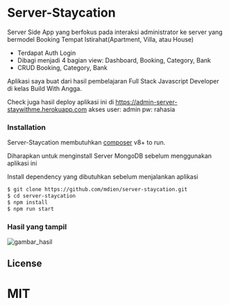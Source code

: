 # Server-Staycation

Server Side App yang berfokus pada interaksi administrator ke server yang bermodel Booking Tempat Istirahat(Apartment, Villa, atau House)

- Terdapat Auth Login
- Dibagi menjadi 4 bagian view: Dashboard, Booking, Category, Bank
- CRUD Booking, Category, Bank

Aplikasi saya buat dari hasil pembelajaran Full Stack Javascript Developer di kelas Build With Angga.

Check juga hasil deploy aplikasi ini di
https://admin-server-staywithme.herokuapp.com
akses
user: admin
pw: rahasia

### Installation

Server-Staycation membutuhkan [composer](https://nodejs.org/) v8+ to run.

Diharapkan untuk menginstall Server MongoDB sebelum menggunakan aplikasi ini

Install dependency yang dibutuhkan sebelum menjalankan aplikasi

```sh
$ git clone https://github.com/mdien/server-staycation.git
$ cd server-staycation
$ npm install
$ npm run start
```

### Hasil yang tampil

![gambar_hasil]()

## License

# MIT

